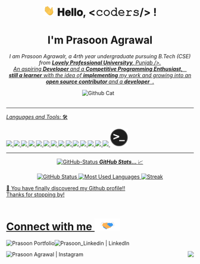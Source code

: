 <h1 align="center"><img src="https://raw.githubusercontent.com/Shreyans13/Yogeshk4124/master/Assets/Hi.gif" width="30px">   𝐇𝐞𝐥𝐥𝐨, <𝚌𝚘𝚍𝚎𝚛𝚜/> ! 
<br>
<h1 align="center">I'm Prasoon Agrawal
</h1>

<p align="center">
  <em>
    I am Prasoon Agrawalr, a 4rth year undergraduate pursuing B.Tech (CSE) from <a href="https://www.cuchd.in"> <b>Lovely Professional Universityy</b>, Punjab />. <br>
    An aspiring <b> Developer  </b>  and a <b>Competitive Programming Enthusiast, </b>&nbsp;&nbsp <br><b>still a learner</b>
    with the idea of <b>implementing</b> my work and growing into an <b>open source contributor </b> and a
    <b>developer</b> &nbsp.
  </em>
</p>
  <img align="right" width=300px alt="Github Cat" src="https://www.damiestechnologies.com/img/programmer.gif" />
<br><br>

<hr>

_Languages and Tools:_ 🛠 <br><br>
<code><img src="https://img.icons8.com/color/48/000000/flutter.png"/></code>
  <img src="https://img.icons8.com/color/50/000000/jenkins.png"/>
  <img src="https://img.icons8.com/color/50/000000/amazon-web-services.png"/>
  <img src="https://img.icons8.com/material/50/000000/amazon-web-services.png"/>
<code><img src="https://icons8.com/icon/39292/icon"/></code>
<code><img src="https://img.icons8.com/color/48/000000/java-coffee-cup-logo.png"/></code>
<code><img src="https://img.icons8.com/color/48/000000/c-plus-plus-logo.png"/></code>
<code><img src="https://img.icons8.com/color/48/000000/c-programming.png"/></code>
<code><img src="https://img.icons8.com/color/48/000000/python.png"/></code>
<code><img src="https://img.icons8.com/color/48/000000/html-5.png"/></code>
<code><img src="https://img.icons8.com/color/48/000000/css3.png"/></code>
<code><img src="https://img.icons8.com/color/48/000000/javascript-logo-1.png"/></code>
<code><img src="https://img.icons8.com/metro/48/000000/mysql.png"/></code>
<code><img src="https://img.icons8.com/color/48/000000/git.png"/></code>
<code><img height="48" src="https://raw.githubusercontent.com/github/explore/80688e429a7d4ef2fca1e82350fe8e3517d3494d/topics/terminal/terminal.png"></code>
<hr>

<p align="center">
<img src="https://media.giphy.com/media/VgCDAzcKvsR6OM0uWg/giphy.gif" width="30px" alt="GitHub-Status"/>&nbsp;<i><b>GitHub Stats... </b></i>📈<br><br>
<img src="https://github-readme-stats.vercel.app/api?username=prasoonagrawal&count_private=true&show_icons=true&theme=highcontrast" alt="GitHub Status"/>
<img src = "https://github-readme-stats.vercel.app/api/top-langs/?username=prasoonagrawal&show_icons=true&layout=compact&theme=highcontrast" alt="Most Used Languages">
<img src = "https://github-readme-streak-stats.herokuapp.com/?user=prasoonagrawal&theme=highcontrast" alt="Streak">
</p>
<!--
<hr>
<details align="center">

<br />
</details>
-->

🔭 You have finally discovered my Github profile!!
<br>Thanks for stopping by!
<br>
<br>

# Connect with me <img src="https://github.com/prasoonagrawal/prasoonagrawal/blob/master/Assets/Handshake.gif" height="32px">

[<img align="left" alt="Prasoon Portfolio" height="30px" src="https://www.flaticon.com/svg/static/icons/svg/2996/2996826.svg" />]()

[<img align="left" alt="Prasoon_Linkedin | LinkedIn" height="30px" src="https://www.flaticon.com/svg/static/icons/svg/725/725337.svg"/>](https://www.linkedin.com/in/prasoon-agrawal-11803367/)



<a href="https://www.instagram.com/prasoon__agrawal/">
<img align="left" alt="Prasoon Agrawal | Instagram" height="30px" src="https://image.flaticon.com/icons/svg/725/725278.svg" />
</a>


<img align="right" src="http://estruyf-github.azurewebsites.net/api/VisitorHit?user=prasoonagrawal&repo=prasoonagrawal&countColorcountColor&countColor=%237B1E7B"/>
